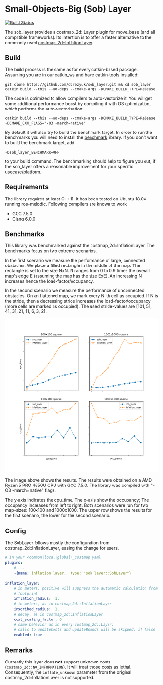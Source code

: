 # Small-Objects-Big (Sob) Layer

[![Build Status](https://travis-ci.com/dorezyuk/sob_layer.svg?branch=master)](https://travis-ci.com/dorezyuk/sob_layer)

The sob_layer provides a costmap_2d::Layer plugin for move_base (and all 
compatible frameworks). Its intention is to offer a faster alternative to the
commonly used [costmap_2d::InflationLayer](http://wiki.ros.org/costmap_2d/hydro/inflation).

## Build

The build process is the same as for every catkin-based package.
Assuming you are in our catkin_ws and have catkin-tools installed:

```
git clone https://github.com/dorezyuk/sob_layer.git && cd sob_layer
catkin build --this --no-deps --cmake-args -DCMAKE_BUILD_TYPE=Release
```

The code is optimized to allow compilers to auto-vectorize it.
You will get some additional performance boost by compiling it with O3 optimization,
which performs the auto-vectorization:
```
catkin build --this --no-deps --cmake-args -DCMAKE_BUILD_TYPE=Release -DCMAKE_CXX_FLAGS="-O3 -march=native"
```

By default it will also try to build the benchmark target.
In order to run the benchmarks you will need to install the [benchmark](https://github.com/google/benchmark) library.
If you don't want to build the benchmark target, add
```
-Dsob_layer_BENCHMARK=OFF
```
to your build command. The benchmarking should help to figure you out, if the
sob_layer offers a reasonable improvement for your specific usecase/platform.

## Requirements

The library requires at least C++11. It has been tested on Ubuntu 18.04 running ros-melodic. Following compilers are known to work
* GCC 7.5.0
* Clang 6.0.0


## Benchmarks

This library was benchmarked against the costmap_2d::InflationLayer.
The benchmarks focus on two extreme scenarios. 

In the first scenario we measure the performance of large, connected obstacles.
We place a filled rectangle in the middle of the map.
The rectangle is set to the size NxN. N ranges from 0 to 0.9 times the overall map's
edge E (assuming the map has the size ExE). An increasing N increases hence the load-factor/occupancy.

In the second scenario we measure the performance of unconnected obstacles.
On an flattened map, we mark every N-th cell as occupied.
If N is the stride, then a decreasing stride
increases the load-factor/occupancy (more cells are marked as occupied).
The used stride-values are [101, 51, 41, 31, 21, 11, 6, 3, 2].

![image](doc/stats.png)

The image above shows the results. 
The results were obtained on a AMD Ryzen 5 PRO 4650U CPU with GCC 7.5.0.
The library was compiled with "-O3 -march=native" flags.

The y-axis indicates the cpu_time. The
x-axis show the occupancy; The occupancy increases from left to right.
Both scenarios were run for two map-sizes: 100x100 and 1000x1000.
The upper row shows the results for the first scenario, the lower for the
second scenario.


## Config

The SobLayer follows mostly the configuration from costmap_2d::InflationLayer,
easing the change for users.

```yaml
# in your <common|local|global>_costmap.yaml
plugins:
    # ...
    -{name: inflation_layer,  type: "sob_layer::SobLayer"}

inflation_layer:
    # in meters. positive will suppress the automatic calculation from the
    # footprint
    inflation_radius: -1.
    # in meters, as in costmap_2d::InflationLayer
    inscribed_radius:  1.
    # decay, as in costmap_2d::InflationLayer
    cost_scaling_factor: 0
    # same behavior as in every costmap_2d::Layer:
    # calls to updateCosts and updateBounds will be skipped, if false
    enabled: true

```

## Remarks

Currently this layer does **not** support unknown costs (`costmap_2d::NO_INFORMATION`).
It will treat those costs as lethal.
Consequently, the `inflate_unknown` parameter from the original costmap_2d::InflationLayer
is not supported.